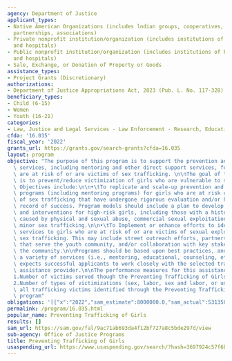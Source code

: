 ```yaml
---
agency: Department of Justice
applicant_types:
- Native American Organizations (includes lndian groups, cooperatives, corporations,
  partnerships, associations)
- Private nonprofit institution/organization (includes institutions of higher education
  and hospitals)
- Public nonprofit institution/organization (includes institutions of higher education
  and hospitals)
- Sale, Exchange, or Donation of Property or Goods
assistance_types:
- Project Grants (Discretionary)
authorizations:
- Department of Justice Appropriations Act, 2023 (Pub. L. No. 117-328).
beneficiary_types:
- Child (6-15)
- Women
- Youth (16-21)
categories:
- Law, Justice and Legal Services - Law Enforcement - Research, Education, Training
cfda: '16.035'
fiscal_year: '2022'
grants_url: https://grants.gov/search-grants?cfda=16.035
layout: program
objective: "The purpose of this program is to support the prevention and early intervention\
  \ services, including mentoring and other direct support services, for girls who\
  \ are at risk of or are victims of sex trafficking. \n\nThe goal of this program\
  \ is to prevent/reduce victimization of girls who are vulnerable to sex trafficking.\
  \ Objectives include:\n\n•\tTo replicate and scale-up prevention and early intervention\
  \ programs (including mentoring programs) for girls who are at risk of or are victims\
  \ of sex trafficking that have undergone rigorous evaluation and/or have a track\
  \ record of success. Program models should include a plan to develop effective services\
  \ and interventions for high-risk girls, including those with a history of trauma\
  \ caused by physical and sexual abuse, commercial sexual exploitation, and domestic\
  \ minor sex trafficking.\n\n•\tTo Implement or enhance efforts to identify and provide\
  \ services to girls who are at risk of or are victims of sexual exploitation or\
  \ sex trafficking. This may include street outreach efforts, partnerships with organizations\
  \ that serve the youth community, and/or collaboration with key stakeholders in\
  \ the community.\n\nPrograms should be based upon best practices, and may include\
  \ a variety of services (i.e., mentoring, educational, counseling, etc.).  OJJDP\
  \ expects successful applicants to work closely with the selected training and technical\
  \ assistance provider.\n\nThe performance measures for this assistance listing are:\n\
  1.Number of victims served though the Preventing Trafficking of Girls program\n\
  2.Number of types of victimizations (sex, labor, sex and labor, or unknown) for\
  \ all trafficking victims identified through the Preventing Trafficking of Girls\
  \ program"
obligations: '[{"x":"2022","sam_estimate":8000000.0,"sam_actual":5313584.0,"usa_spending_actual":500000.0},{"x":"2023","sam_estimate":5000000.0,"sam_actual":0.0,"usa_spending_actual":0.0},{"x":"2024","sam_estimate":5000000.0,"sam_actual":0.0,"usa_spending_actual":-10300.95}]'
permalink: /program/16.035.html
popular_name: Preventing Trafficking of Girls
results: []
sam_url: https://sam.gov/fal/9ac71ab693da4f12bf727a8c5bde297d/view
sub-agency: Office of Justice Programs
title: Preventing Trafficking of Girls
usaspending_url: https://www.usaspending.gov/search/?hash=3697924c57f6baaf2d5cbcf9483c56ab
---
```

